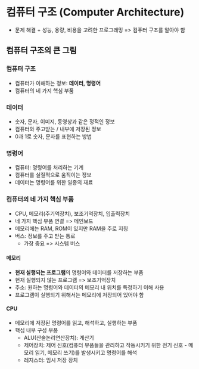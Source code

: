 # 컴퓨터 구조 (Computer Architecture)

- 문제 해결 + 성능, 용량, 비용을 고려한 프로그래밍 => 컴퓨터 구조를 알아야 함

## 컴퓨터 구조의 큰 그림

### 컴퓨터 구조

- 컴퓨터가 이해하는 정보: **데이터, 명령어**
- 컴퓨터의 네 가지 핵심 부품

### 데이터

- 숫자, 문자, 이미지, 동영상과 같은 정적인 정보
- 컴퓨터와 주고받는 / 내부에 저장된 정보
- 0과 1로 숫자, 문자를 표현하는 방법

### 명령어

- 컴퓨터: 명령어를 처리하는 기계
- 컴퓨터를 실질적으로 움직이는 정보
- 데이터는 명령어를 위한 일종의 재료

### 컴퓨터의 네 가지 핵심 부품

- CPU, 메모리(주기억장치), 보조기억장치, 입출력장치
- 네 가지 핵심 부품 연결 => 메인보드
- 메모리에는 RAM, ROM이 있지만 RAM을 주로 지칭
- 버스: 정보를 주고 받는 통로
    - 가장 중요 => 시스템 버스

#### 메모리

- **현재 실행되는 프로그램**의 명령어와 데이터를 저장하는 부품
- 현재 실행되지 않는 프로그램 => 보조기억장치
- 주소: 원하는 명령어와 데이터의 메모리 내 위치를 특정하기 이해 사용
- 프로그램이 실행되기 위해서는 메모리에 저장되어 있어야 함

#### CPU

- 메모리에 저장된 명령어를 읽고, 해석하고, 실행하는 부품
- 핵심 내부 구성 부품
    - ALU(산술논리연산장치): 계산기
    - 제어장치: 제어 신호(컴퓨터 부품들을 관리하고 작동시키기 위한 전기 신호 - 메모리 읽기, 메모리 쓰기)를 발생시키고 명령어를 해석
    - 레지스터: 임시 저장 장치